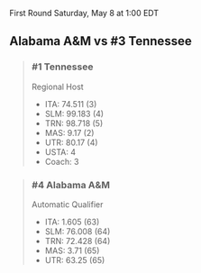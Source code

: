 First Round
Saturday, May 8 at 1:00 EDT
## Alabama A&M vs #3 Tennessee

> ### #1 Tennessee  
> Regional Host  
> - ITA: 74.511 (3)  
> - SLM: 99.183 (4)  
> - TRN: 98.718 (5)  
> - MAS: 9.17 (2)  
> - UTR: 80.17 (4)  
> - USTA: 4  
> - Coach: 3  

> ### #4 Alabama A&M  
> Automatic Qualifier  
> - ITA: 1.605 (63)  
> - SLM: 76.008 (64)  
> - TRN: 72.428 (64)  
> - MAS: 3.71 (65)  
> - UTR: 63.25 (65)  